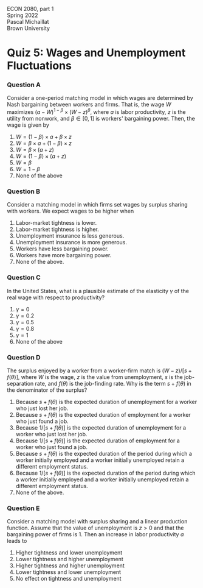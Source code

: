 ECON 2080, part 1  
Spring 2022  
Pascal Michaillat  
Brown University

# Quiz 5: Wages and Unemployment Fluctuations

### Question A

Consider a one-period matching model in which wages are determined by Nash bargaining between workers and firms. That is, the wage $W$ maximizes $(a-W)^{1-\beta} \times (W-z)^{\beta}$, where $a$ is labor productivity, $z$ is the utility from nonwork, and $\beta \in [0,1]$ is workers' bargaining power. Then, the wage is given by

1. $W = (1-\beta) \times a + \beta \times z$
2. $W = \beta \times a + (1-\beta) \times z$
3. $W = \beta \times (a+z)$
4. $W = (1-\beta) \times (a+z)$
5. $W = \beta$
6. $W = 1-\beta$
7. None of the above

### Question B

Consider a matching model in which firms set wages by surplus sharing with workers. We expect wages to be higher when

1. Labor-market tightness is lower.
2. Labor-market tightness is higher.
3. Unemployment insurance is less generous.
4. Unemployment insurance is more generous.
5. Workers have less bargaining power.
6. Workers have more bargaining power.
7. None of the above.

### Question C

In the United States, what is a plausible estimate of the elasticity $\gamma$ of the real wage with respect to productivity?

1. $\gamma = 0$
2. $\gamma = 0.2$
3. $\gamma = 0.5$
4. $\gamma = 0.8$
5. $\gamma = 1$
6. None of the above

### Question D

The surplus enjoyed by a worker from a worker-firm match is $(W-z)/[s+f(\theta)]$, where $W$ is the wage, $z$ is the value from unemployment, $s$ is the job-separation rate, and $f(\theta)$ is the job-finding rate. Why is the term $s+f(\theta)$ in the denominator of the surplus?

1. Because $s+f(\theta)$ is the expected duration of unemployment for a worker who just lost her job.
2. Because $s+f(\theta)$ is the expected duration of employment for a worker who just found a job.
3. Because $1/[s+f(\theta)]$ is the expected duration of unemployment for a worker who just lost her job.
4. Because $1/[s+f(\theta)]$ is the expected duration of employment for a worker who just found a job.
5. Because $s+f(\theta)$ is the expected duration of the period during which a worker initially employed and a worker initially unemployed retain a different employment status.
6. Because $1/[s+f(\theta)]$ is the expected duration of the period during which a worker initially employed and a worker initially unemployed retain a different employment status.
7. None of the above.

### Question E

Consider a matching model with surplus sharing and a linear production function. Assume that the value of unemployment is $z>0$ and that the bargaining power of firms is 1. Then an increase in labor productivity $a$ leads to

1. Higher tightness and lower unemployment
2. Lower tightness and higher unemployment
3. Higher tightness and higher unemployment
4. Lower tightness and lower unemployment
5. No effect on tightness and unemployment